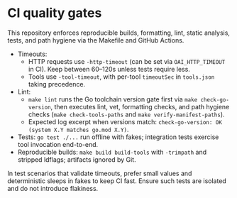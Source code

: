 # CI quality gates

This repository enforces reproducible builds, formatting, lint, static analysis, tests, and path hygiene via the Makefile and GitHub Actions.

- Timeouts:
  - HTTP requests use `-http-timeout` (can be set via `OAI_HTTP_TIMEOUT` in CI). Keep between 60–120s unless tests require less.
  - Tools use `-tool-timeout`, with per-tool `timeoutSec` in `tools.json` taking precedence.
- Lint:
  - `make lint` runs the Go toolchain version gate first via `make check-go-version`, then executes lint, vet, formatting checks, and path hygiene checks (`make check-tools-paths` and `make verify-manifest-paths`).
  - Expected log excerpt when versions match: `check-go-version: OK (system X.Y matches go.mod X.Y)`.
- Tests: `go test ./...` run offline with fakes; integration tests exercise tool invocation end-to-end.
- Reproducible builds: `make build build-tools` with `-trimpath` and stripped ldflags; artifacts ignored by Git.

In test scenarios that validate timeouts, prefer small values and deterministic sleeps in fakes to keep CI fast. Ensure such tests are isolated and do not introduce flakiness.

